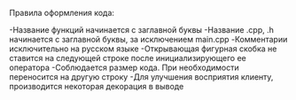 Правила оформления кода:

-Название функций начинается с заглавной буквы
-Название .cpp, .h начинается с заглавной буквы, за исключением main.cpp
-Комментарии исключительно на русском языке
-Открывающая фигурная скобка не ставится на следующей строке после инициализирующего ее оператора
-Соблюдается размер кода. При необходимости переносится на другую строку
-Для улучшения восприятия клиенту, производится некоторая декорация в выводе

